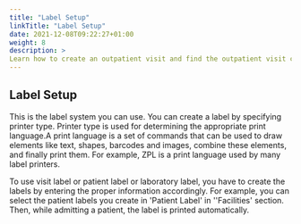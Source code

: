 ```yaml
---
title: "Label Setup"
linkTitle: "Label Setup"
date: 2021-12-08T09:22:27+01:00
weight: 8
description: >
Learn how to create an outpatient visit and find the outpatient visit created previously
---
```


## Label Setup

This is the label system you can use. You can create a label by specifying printer type. Printer type is used for determining the appropriate print language.A print language is a set of commands that can be used to draw elements like text, shapes, barcodes and images, combine these elements, and finally print them. For example, ZPL is a print language used by many label printers.

To use visit label or patient label or laboratory label, you have to create the labels by entering the proper information accordingly. For example, you can select the patient labels you create in 'Patient Label' in ''Facilities' section. Then, while admitting a patient, the label is printed automatically.



